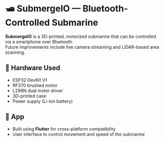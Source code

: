 # 🛥️ SubmergeIO — Bluetooth-Controlled Submarine

**SubmergeIO** is a 3D-printed, motorized submarine that can be controlled via a smartphone over Bluetooth.  
Future improvements include live camera streaming and LiDAR-based area scanning.

## 🔧 Hardware Used

- ESP32 DevKit V1
- RF370 brushed motor
- L298N dual motor driver
- 3D-printed case
- Power supply (Li-ion battery)

## 📱 App

- Built using **Flutter** for cross-platform compatibility
- User interface to control movement and speed of the submarine
